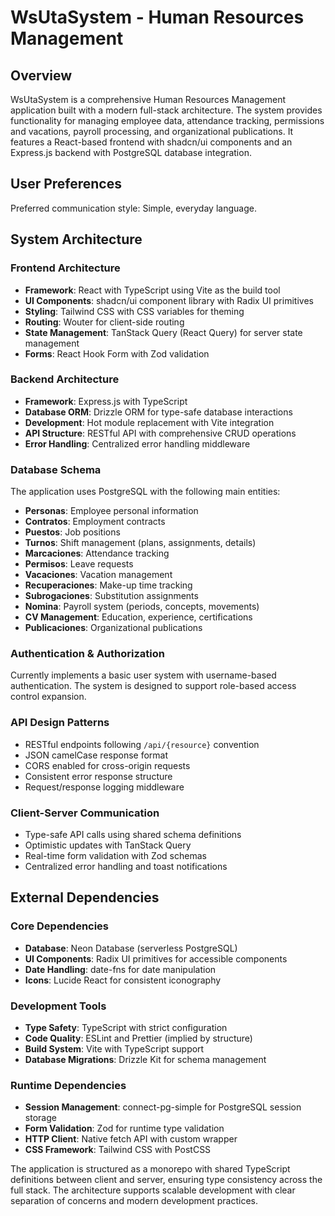 # WsUtaSystem - Human Resources Management

## Overview

WsUtaSystem is a comprehensive Human Resources Management application built with a modern full-stack architecture. The system provides functionality for managing employee data, attendance tracking, permissions and vacations, payroll processing, and organizational publications. It features a React-based frontend with shadcn/ui components and an Express.js backend with PostgreSQL database integration.

## User Preferences

Preferred communication style: Simple, everyday language.

## System Architecture

### Frontend Architecture
- **Framework**: React with TypeScript using Vite as the build tool
- **UI Components**: shadcn/ui component library with Radix UI primitives
- **Styling**: Tailwind CSS with CSS variables for theming
- **Routing**: Wouter for client-side routing
- **State Management**: TanStack Query (React Query) for server state management
- **Forms**: React Hook Form with Zod validation

### Backend Architecture
- **Framework**: Express.js with TypeScript
- **Database ORM**: Drizzle ORM for type-safe database interactions
- **Development**: Hot module replacement with Vite integration
- **API Structure**: RESTful API with comprehensive CRUD operations
- **Error Handling**: Centralized error handling middleware

### Database Schema
The application uses PostgreSQL with the following main entities:
- **Personas**: Employee personal information
- **Contratos**: Employment contracts
- **Puestos**: Job positions
- **Turnos**: Shift management (plans, assignments, details)
- **Marcaciones**: Attendance tracking
- **Permisos**: Leave requests
- **Vacaciones**: Vacation management
- **Recuperaciones**: Make-up time tracking
- **Subrogaciones**: Substitution assignments
- **Nomina**: Payroll system (periods, concepts, movements)
- **CV Management**: Education, experience, certifications
- **Publicaciones**: Organizational publications

### Authentication & Authorization
Currently implements a basic user system with username-based authentication. The system is designed to support role-based access control expansion.

### API Design Patterns
- RESTful endpoints following `/api/{resource}` convention
- JSON camelCase response format
- CORS enabled for cross-origin requests
- Consistent error response structure
- Request/response logging middleware

### Client-Server Communication
- Type-safe API calls using shared schema definitions
- Optimistic updates with TanStack Query
- Real-time form validation with Zod schemas
- Centralized error handling and toast notifications

## External Dependencies

### Core Dependencies
- **Database**: Neon Database (serverless PostgreSQL)
- **UI Components**: Radix UI primitives for accessible components
- **Date Handling**: date-fns for date manipulation
- **Icons**: Lucide React for consistent iconography

### Development Tools
- **Type Safety**: TypeScript with strict configuration
- **Code Quality**: ESLint and Prettier (implied by structure)
- **Build System**: Vite with TypeScript support
- **Database Migrations**: Drizzle Kit for schema management

### Runtime Dependencies
- **Session Management**: connect-pg-simple for PostgreSQL session storage
- **Form Validation**: Zod for runtime type validation
- **HTTP Client**: Native fetch API with custom wrapper
- **CSS Framework**: Tailwind CSS with PostCSS

The application is structured as a monorepo with shared TypeScript definitions between client and server, ensuring type consistency across the full stack. The architecture supports scalable development with clear separation of concerns and modern development practices.